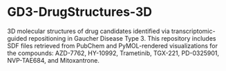 # GD3-DrugStructures-3D
3D molecular structures of drug candidates identified via transcriptomic-guided repositioning in Gaucher Disease Type 3. This repository includes SDF files retrieved from PubChem and PyMOL-rendered visualizations for the compounds: AZD-7762, HY-10992, Trametinib, TGX-221, PD-0325901, NVP-TAE684, and Mitoxantrone.
